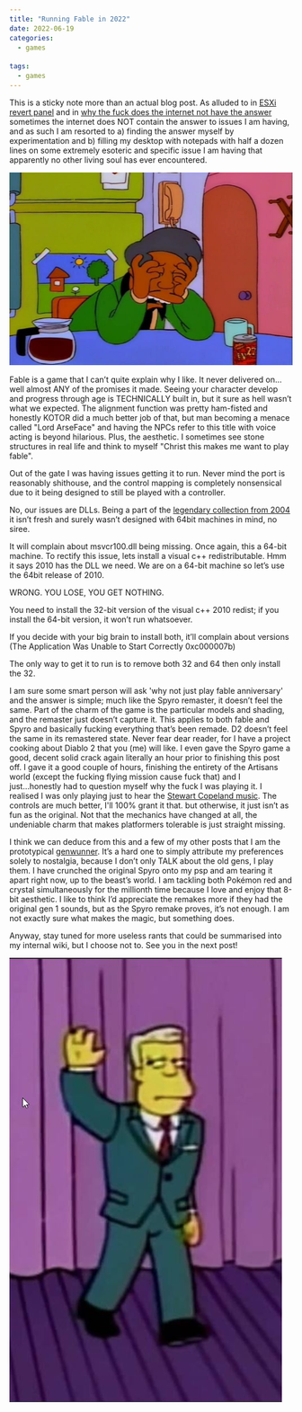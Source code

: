 ```yaml
---
title: "Running Fable in 2022"
date: 2022-06-19
categories:
  - games
  
tags:
  - games
---
```


This is a sticky note more than an actual blog post. As alluded to in [ESXi revert panel](https://onecloudemoji.github.io/labbing/esxi-revert-panel/) and in [why the fuck does the internet not have the answer](https://onecloudemoji.github.io/projects/model-location/) sometimes the internet does NOT contain the answer to issues I am having, and as such I am resorted to a) finding the answer myself by experimentation and b) filling my desktop with notepads with half a dozen lines on some extremely esoteric and specific issue I am having that apparently no other living soul has ever encountered.

![apu](/assets/images/fable/apu.jpg)

Fable is a game that I can’t quite explain why I like. It never delivered on…well almost ANY of the promises it made. Seeing your character develop and progress through age is TECHNICALLY built in, but it sure as hell wasn’t what we expected. The alignment function was pretty ham-fisted and honestly KOTOR did a much better job of that, but man becoming a menace called "Lord ArseFace" and having the NPCs refer to this title with voice acting is beyond hilarious. Plus, the aesthetic. I sometimes see stone structures in real life and think to myself "Christ this makes me want to play fable". 

Out of the gate I was having issues getting it to run. Never mind the port is reasonably shithouse, and the control mapping is completely nonsensical due to it being designed to still be played with a controller. 

No, our issues are DLLs. Being a part of the [legendary collection from 2004](https://onecloudemoji.github.io/games/2004-gaming/) it isn’t fresh and surely wasn’t designed with 64bit machines in mind, no siree.

It will complain about msvcr100.dll being missing. Once again, this a 64-bit machine. To rectify this issue, lets install a visual c++ redistributable. Hmm it says 2010 has the DLL we need. We are on a 64-bit machine so let’s use the 64bit release of 2010.

WRONG. YOU LOSE, YOU GET NOTHING.

You need to install the 32-bit version of the visual c++ 2010 redist; if you install the 64-bit version, it won’t run whatsoever.

If you decide with your big brain to install both, it’ll complain about versions (The Application Was Unable to Start Correctly 0xc000007b)

The only way to get it to run is to remove both 32 and 64 then only install the 32.

I am sure some smart person will ask 'why not just play fable anniversary' and the answer is simple; much like the Spyro remaster, it doesn’t feel the same. Part of the charm of the game is the particular models and shading, and the remaster just doesn’t capture it. This applies to both fable and Spyro and basically fucking everything that’s been remade. D2 doesn’t feel the same in its remastered state. Never fear dear reader, for I have a project cooking about Diablo 2 that you (me) will like. I even gave the Spyro game a good, decent solid crack again literally an hour prior to finishing this post off. I gave it a good couple of hours, finishing the entirety of the Artisans world (except the fucking flying mission cause fuck that) and I just...honestly had to question myself why the fuck I was playing it. I realised I was only playing just to hear the [Stewart Copeland music](https://www.youtube.com/watch?v=tQq6rXdFGwE). The controls are much better, I'll 100% grant it that. but otherwise, it just isn’t as fun as the original. Not that the mechanics have changed at all, the undeniable charm that makes platformers tolerable is just straight missing. 

I think we can deduce from this and a few of my other posts that I am the prototypical [genwunner](https://bulbapedia.bulbagarden.net/wiki/Appendix:Fan_terminology#Genwunner). It’s a hard one to simply attribute my preferences solely to nostalgia, because I don’t only TALK about the old gens, I play them. I have crunched the original Spyro onto my psp and am tearing it apart right now, up to the beast’s world. I am tackling both Pokémon red and crystal simultaneously for the millionth time because I love and enjoy that 8-bit aesthetic. I like to think I’d appreciate the remakes more if they had the original gen 1 sounds, but as the Spyro remake proves, it’s not enough. I am not exactly sure what makes the magic, but something does.

Anyway, stay tuned for more useless rants that could be summarised into my internal wiki, but I choose not to. See you in the next post!

![mcbain](/assets/images/fable/mcbain.jpg)



